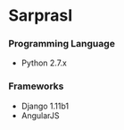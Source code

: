 # SarprasI

### Programming Language

<ul>
	<li>Python 2.7.x</li>
</ul>

### Frameworks

<ul>
	<li>Django 1.11b1</li>
	<li>AngularJS</li>
</ul>
